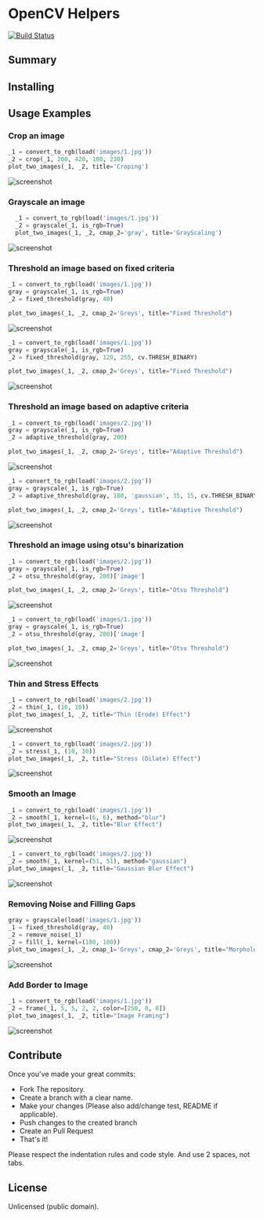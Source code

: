 # OpenCV Helpers
[![Build Status](https://travis-ci.org/abarrak/opencv-helpers.svg?branch=master)](https://travis-ci.org/abarrak/opencv-helpers)

## Summary



## Installing


## Usage Examples

### Crop an image
```python
_1 = convert_to_rgb(load('images/1.jpg'))
_2 = crop(_1, 200, 420, 100, 230)
plot_two_images(_1, _2, title='Croping')
```

![screenshot](https://raw.githubusercontent.com/abarrak/opencv-helpers/master/docs/crop.png)

### Grayscale an image
```python
  _1 = convert_to_rgb(load('images/1.jpg'))
  _2 = grayscale(_1, is_rgb=True)
  plot_two_images(_1, _2, cmap_2='gray', title='GrayScaling')
```

![screenshot](https://raw.githubusercontent.com/abarrak/opencv-helpers/master/docs/grayscale.png)


### Threshold an image based on fixed criteria
```python
_1 = convert_to_rgb(load('images/1.jpg'))
gray = grayscale(_1, is_rgb=True)
_2 = fixed_threshold(gray, 40)

plot_two_images(_1, _2, cmap_2='Greys', title="Fixed Threshold")
```

![screenshot](https://raw.githubusercontent.com/abarrak/opencv-helpers/master/docs/fixed_threshold_1.png)

```python
_1 = convert_to_rgb(load('images/1.jpg'))
gray = grayscale(_1, is_rgb=True)
_2 = fixed_threshold(gray, 120, 255, cv.THRESH_BINARY)

plot_two_images(_1, _2, cmap_2='Greys', title="Fixed Threshold")
```

![screenshot](https://raw.githubusercontent.com/abarrak/opencv-helpers/master/docs/fixed_threshold_2.png)

### Threshold an image based on adaptive criteria
```python
_1 = convert_to_rgb(load('images/2.jpg'))
gray = grayscale(_1, is_rgb=True)
_2 = adaptive_threshold(gray, 200)

plot_two_images(_1, _2, cmap_2='Greys', title="Adaptive Threshold")
```

![screenshot](https://raw.githubusercontent.com/abarrak/opencv-helpers/master/docs/adaptive_threshold_1.png)

```python
_1 = convert_to_rgb(load('images/2.jpg'))
gray = grayscale(_1, is_rgb=True)
_2 = adaptive_threshold(gray, 180, 'gaussian', 35, 15, cv.THRESH_BINARY)

plot_two_images(_1, _2, cmap_2='Greys', title="Adaptive Threshold")
```

![screenshot](https://raw.githubusercontent.com/abarrak/opencv-helpers/master/docs/adaptive_threshold_2.png)

### Threshold an image using otsu's binarization
```python
_1 = convert_to_rgb(load('images/2.jpg'))
gray = grayscale(_1, is_rgb=True)
_2 = otsu_threshold(gray, 200)['image']

plot_two_images(_1, _2, cmap_2='Greys', title="Otsu Threshold")
```

![screenshot](https://raw.githubusercontent.com/abarrak/opencv-helpers/master/docs/otsu_1.png)

```python
_1 = convert_to_rgb(load('images/1.jpg'))
gray = grayscale(_1, is_rgb=True)
_2 = otsu_threshold(gray, 200)['image']

plot_two_images(_1, _2, cmap_2='Greys', title="Otsu Threshold")
```

![screenshot](https://raw.githubusercontent.com/abarrak/opencv-helpers/master/docs/otsu_2.png)

### Thin and Stress Effects
```python
_1 = convert_to_rgb(load('images/2.jpg'))
_2 = thin(_1, (10, 10))
plot_two_images(_1, _2, title="Thin (Erode) Effect")
```

![screenshot](https://raw.githubusercontent.com/abarrak/opencv-helpers/master/docs/thin.png)

```python
_1 = convert_to_rgb(load('images/2.jpg'))
_2 = stress(_1, (10, 10))
plot_two_images(_1, _2, title="Stress (Dilate) Effect")
```

![screenshot](https://raw.githubusercontent.com/abarrak/opencv-helpers/master/docs/stress.png)


### Smooth an Image
```python
_1 = convert_to_rgb(load('images/1.jpg'))
_2 = smooth(_1, kernel=(6, 6), method="blur")
plot_two_images(_1, _2, title="Blur Effect")
```

![screenshot](https://raw.githubusercontent.com/abarrak/opencv-helpers/master/docs/blur_1.png)

```python
_1 = convert_to_rgb(load('images/2.jpg'))
_2 = smooth(_1, kernel=(51, 51), method="gaussian")
plot_two_images(_1, _2, title="Gaussian Blur Effect")
```

![screenshot](https://raw.githubusercontent.com/abarrak/opencv-helpers/master/docs/blur_2.png)


### Removing Noise and Filling Gaps
```python
gray = grayscale(load('images/1.jpg'))
_1 = fixed_threshold(gray, 40)
_2 = remove_noise(_1)
_2 = fill(_1, kernel=(100, 100))
plot_two_images(_1, _2, cmap_1='Greys', cmap_2='Greys', title="MorphologyEx Effect")
```

![screenshot](https://raw.githubusercontent.com/abarrak/opencv-helpers/master/docs/filling_gaps.png)


### Add Border to Image
```python
_1 = convert_to_rgb(load('images/1.jpg'))
_2 = frame(_1, 5, 5, 2, 2, color=[250, 0, 0])
plot_two_images(_1, _2, title="Image Framing")
```

![screenshot](https://raw.githubusercontent.com/abarrak/opencv-helpers/master/docs/frame.png)

## Contribute
Once you've made your great commits:
* Fork The repository.
* Create a branch with a clear name.
* Make your changes (Please also add/change test, README if applicable).
* Push changes to the created branch
* Create an Pull Request
* That's it!

Please respect the indentation rules and code style. And use 2 spaces, not tabs.

## License
Unlicensed (public domain).
